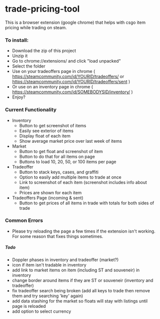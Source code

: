 # trade-pricing-tool
This is a browser extension (google chrome) that helps with csgo item pricing while trading on steam.

### To install:
- Download the zip of this project
- Unzip it
- Go to chrome://extensions/ and click "load unpacked"
- Select the folder
- Use on your tradeoffers page in chrome ( https://steamcommunity.com/id/YOURID/tradeoffers/ or https://steamcommunity.com/id/YOURID/tradeoffers/sent )
- Or use on an inventory page in chrome ( https://steamcommunity.com/id/SOMEBODYSID/inventory/ )
- Enjoy?

### Current Functionality
- Inventory
  - Button to get screenshot of items
  - Easily see exterior of items
  - Display float of each item
  - Show average market price over last week of items
- Market
  - Button to get float and screenshot of item
  - Button to do that for all items on page
  - Buttons to load 10, 20, 50, or 100 items per page
- Tradeoffer
  - Button to stack keys, cases, and graffiti
  - Option to easily add multiple items to trade at once
  - Link to screenshot of each item (screenshot includes info about item)
  - Prices are shown for each item
- Tradeoffers Page (incoming & sent)
  - Button to get prices of all items in trade with totals for both sides of trade

### Common Errors
- Please try reloading the page a few times if the extension isn't working. For some reason that fixes things sometimes.

##### Todo
- Doppler phases in inventory and tradeoffer (market?)
- icon if item isn't tradable in inventory
- add link to market items on item (including ST and souveneir) in inventory
- change border around items if they are ST or souveneir (inventory and tradeoffer)
- fix tradeoffer search being broken (add all keys to trade then remove them and try searching 'key' again)
- add data stashing for the market so floats will stay with listings until page is reloaded
- add option to select currency
